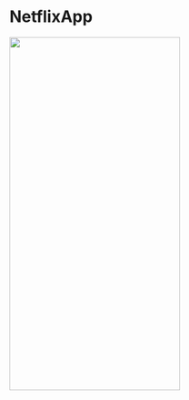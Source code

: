 # NetflixApp

<img src="https://github.com/dashapvr/NetflixApp/assets/112325550/c04760af-b83e-4187-bf3a-e88c2e0db7c0" width="300" height="620">  





